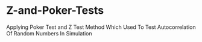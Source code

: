# Z-and-Poker-Tests
Applying Poker Test and Z Test Method Which Used To Test Autocorrelation Of Random Numbers In Simulation
